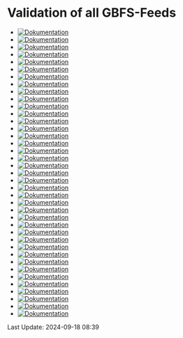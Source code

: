 # Validation of all GBFS-Feeds
- [![Dokumentation](https://badgen.net/badge/bird-basel/1%20errors/red?icon=github)](https://gbfs-validator.netlify.app/validator?url=https://gbfs.prod.sharedmobility.ch/v2/gbfs/bird-basel/gbfs?Authorization=geoinformation@bfe.admin.ch)
- [![Dokumentation](https://badgen.net/badge/velospot/1%20errors/red?icon=github)](https://gbfs-validator.netlify.app/validator?url=https://gbfs.prod.sharedmobility.ch/v2/gbfs/velospot/gbfs?Authorization=geoinformation@bfe.admin.ch)
- [![Dokumentation](https://badgen.net/badge/donkey_yverdon-les-bains/1%20errors/red?icon=github)](https://gbfs-validator.netlify.app/validator?url=https://gbfs.prod.sharedmobility.ch/v2/gbfs/donkey_yverdon-les-bains/gbfs?Authorization=geoinformation@bfe.admin.ch)
- [![Dokumentation](https://badgen.net/badge/share_birrer_ch/1%20errors/red?icon=github)](https://gbfs-validator.netlify.app/validator?url=https://gbfs.prod.sharedmobility.ch/v2/gbfs/share_birrer_ch/gbfs?Authorization=geoinformation@bfe.admin.ch)
- [![Dokumentation](https://badgen.net/badge/voiscooters.com/1%20errors/red?icon=github)](https://gbfs-validator.netlify.app/validator?url=https://gbfs.prod.sharedmobility.ch/v2/gbfs/voiscooters.com/gbfs?Authorization=geoinformation@bfe.admin.ch)
- [![Dokumentation](https://badgen.net/badge/bird-platform-partner-jmfleetswl-biel/1%20errors/red?icon=github)](https://gbfs-validator.netlify.app/validator?url=https://gbfs.prod.sharedmobility.ch/v2/gbfs/bird-platform-partner-jmfleetswl-biel/gbfs?Authorization=geoinformation@bfe.admin.ch)
- [![Dokumentation](https://badgen.net/badge/lime_winterthur/1%20errors/red?icon=github)](https://gbfs-validator.netlify.app/validator?url=https://gbfs.prod.sharedmobility.ch/v2/gbfs/lime_winterthur/gbfs?Authorization=geoinformation@bfe.admin.ch)
- [![Dokumentation](https://badgen.net/badge/lime_zurich/1%20errors/red?icon=github)](https://gbfs-validator.netlify.app/validator?url=https://gbfs.prod.sharedmobility.ch/v2/gbfs/lime_zurich/gbfs?Authorization=geoinformation@bfe.admin.ch)
- [![Dokumentation](https://badgen.net/badge/lime_opfikon/1%20errors/red?icon=github)](https://gbfs-validator.netlify.app/validator?url=https://gbfs.prod.sharedmobility.ch/v2/gbfs/lime_opfikon/gbfs?Authorization=geoinformation@bfe.admin.ch)
- [![Dokumentation](https://badgen.net/badge/lime_uster/1%20errors/red?icon=github)](https://gbfs-validator.netlify.app/validator?url=https://gbfs.prod.sharedmobility.ch/v2/gbfs/lime_uster/gbfs?Authorization=geoinformation@bfe.admin.ch)
- [![Dokumentation](https://badgen.net/badge/donkey_thun/1%20errors/red?icon=github)](https://gbfs-validator.netlify.app/validator?url=https://gbfs.prod.sharedmobility.ch/v2/gbfs/donkey_thun/gbfs?Authorization=geoinformation@bfe.admin.ch)
- [![Dokumentation](https://badgen.net/badge/nextbike_ch/1%20errors/red?icon=github)](https://gbfs-validator.netlify.app/validator?url=https://gbfs.prod.sharedmobility.ch/v2/gbfs/nextbike_ch/gbfs?Authorization=geoinformation@bfe.admin.ch)
- [![Dokumentation](https://badgen.net/badge/tier_winterthur/1%20errors/red?icon=github)](https://gbfs-validator.netlify.app/validator?url=https://gbfs.prod.sharedmobility.ch/v2/gbfs/tier_winterthur/gbfs?Authorization=geoinformation@bfe.admin.ch)
- [![Dokumentation](https://badgen.net/badge/donkey_ge/1%20errors/red?icon=github)](https://gbfs-validator.netlify.app/validator?url=https://gbfs.prod.sharedmobility.ch/v2/gbfs/donkey_ge/gbfs?Authorization=geoinformation@bfe.admin.ch)
- [![Dokumentation](https://badgen.net/badge/bolt_zurich/1%20errors/red?icon=github)](https://gbfs-validator.netlify.app/validator?url=https://gbfs.prod.sharedmobility.ch/v2/gbfs/bolt_zurich/gbfs?Authorization=geoinformation@bfe.admin.ch)
- [![Dokumentation](https://badgen.net/badge/donkey_neuchatel/1%20errors/red?icon=github)](https://gbfs-validator.netlify.app/validator?url=https://gbfs.prod.sharedmobility.ch/v2/gbfs/donkey_neuchatel/gbfs?Authorization=geoinformation@bfe.admin.ch)
- [![Dokumentation](https://badgen.net/badge/mobility/1%20errors/red?icon=github)](https://gbfs-validator.netlify.app/validator?url=https://gbfs.prod.sharedmobility.ch/v2/gbfs/mobility/gbfs?Authorization=geoinformation@bfe.admin.ch)
- [![Dokumentation](https://badgen.net/badge/lime_zug/1%20errors/red?icon=github)](https://gbfs-validator.netlify.app/validator?url=https://gbfs.prod.sharedmobility.ch/v2/gbfs/lime_zug/gbfs?Authorization=geoinformation@bfe.admin.ch)
- [![Dokumentation](https://badgen.net/badge/lime_wetzikon/1%20errors/red?icon=github)](https://gbfs-validator.netlify.app/validator?url=https://gbfs.prod.sharedmobility.ch/v2/gbfs/lime_wetzikon/gbfs?Authorization=geoinformation@bfe.admin.ch)
- [![Dokumentation](https://badgen.net/badge/publibike/1%20errors/red?icon=github)](https://gbfs-validator.netlify.app/validator?url=https://gbfs.prod.sharedmobility.ch/v2/gbfs/publibike/gbfs?Authorization=geoinformation@bfe.admin.ch)
- [![Dokumentation](https://badgen.net/badge/bird-grenchen/1%20errors/red?icon=github)](https://gbfs-validator.netlify.app/validator?url=https://gbfs.prod.sharedmobility.ch/v2/gbfs/bird-grenchen/gbfs?Authorization=geoinformation@bfe.admin.ch)
- [![Dokumentation](https://badgen.net/badge/bird-biel/1%20errors/red?icon=github)](https://gbfs-validator.netlify.app/validator?url=https://gbfs.prod.sharedmobility.ch/v2/gbfs/bird-biel/gbfs?Authorization=geoinformation@bfe.admin.ch)
- [![Dokumentation](https://badgen.net/badge/bird-kloten/1%20errors/red?icon=github)](https://gbfs-validator.netlify.app/validator?url=https://gbfs.prod.sharedmobility.ch/v2/gbfs/bird-kloten/gbfs?Authorization=geoinformation@bfe.admin.ch)
- [![Dokumentation](https://badgen.net/badge/tier_bern/1%20errors/red?icon=github)](https://gbfs-validator.netlify.app/validator?url=https://gbfs.prod.sharedmobility.ch/v2/gbfs/tier_bern/gbfs?Authorization=geoinformation@bfe.admin.ch)
- [![Dokumentation](https://badgen.net/badge/donkey_kreuzlingen/1%20errors/red?icon=github)](https://gbfs-validator.netlify.app/validator?url=https://gbfs.prod.sharedmobility.ch/v2/gbfs/donkey_kreuzlingen/gbfs?Authorization=geoinformation@bfe.admin.ch)
- [![Dokumentation](https://badgen.net/badge/2em_cars/1%20errors/red?icon=github)](https://gbfs-validator.netlify.app/validator?url=https://gbfs.prod.sharedmobility.ch/v2/gbfs/2em_cars/gbfs?Authorization=geoinformation@bfe.admin.ch)
- [![Dokumentation](https://badgen.net/badge/tier_zurich/1%20errors/red?icon=github)](https://gbfs-validator.netlify.app/validator?url=https://gbfs.prod.sharedmobility.ch/v2/gbfs/tier_zurich/gbfs?Authorization=geoinformation@bfe.admin.ch)
- [![Dokumentation](https://badgen.net/badge/lime_basel/1%20errors/red?icon=github)](https://gbfs-validator.netlify.app/validator?url=https://gbfs.prod.sharedmobility.ch/v2/gbfs/lime_basel/gbfs?Authorization=geoinformation@bfe.admin.ch)
- [![Dokumentation](https://badgen.net/badge/bird-platform-partner-jmfleets-bulle/1%20errors/red?icon=github)](https://gbfs-validator.netlify.app/validator?url=https://gbfs.prod.sharedmobility.ch/v2/gbfs/bird-platform-partner-jmfleets-bulle/gbfs?Authorization=geoinformation@bfe.admin.ch)
- [![Dokumentation](https://badgen.net/badge/bird-zurich/1%20errors/red?icon=github)](https://gbfs-validator.netlify.app/validator?url=https://gbfs.prod.sharedmobility.ch/v2/gbfs/bird-zurich/gbfs?Authorization=geoinformation@bfe.admin.ch)
- [![Dokumentation](https://badgen.net/badge/liemobil_liechtenstein/1%20errors/red?icon=github)](https://gbfs-validator.netlify.app/validator?url=https://gbfs.prod.sharedmobility.ch/v2/gbfs/liemobil_liechtenstein/gbfs?Authorization=geoinformation@bfe.admin.ch)
- [![Dokumentation](https://badgen.net/badge/bolt_basel/1%20errors/red?icon=github)](https://gbfs-validator.netlify.app/validator?url=https://gbfs.prod.sharedmobility.ch/v2/gbfs/bolt_basel/gbfs?Authorization=geoinformation@bfe.admin.ch)
- [![Dokumentation](https://badgen.net/badge/carvelo2go/1%20errors/red?icon=github)](https://gbfs-validator.netlify.app/validator?url=https://gbfs.prod.sharedmobility.ch/v2/gbfs/carvelo2go/gbfs?Authorization=geoinformation@bfe.admin.ch)
- [![Dokumentation](https://badgen.net/badge/edrivecarsharing/1%20errors/red?icon=github)](https://gbfs-validator.netlify.app/validator?url=https://gbfs.prod.sharedmobility.ch/v2/gbfs/edrivecarsharing/gbfs?Authorization=geoinformation@bfe.admin.ch)
- [![Dokumentation](https://badgen.net/badge/tier_stgallen/1%20errors/red?icon=github)](https://gbfs-validator.netlify.app/validator?url=https://gbfs.prod.sharedmobility.ch/v2/gbfs/tier_stgallen/gbfs?Authorization=geoinformation@bfe.admin.ch)
- [![Dokumentation](https://badgen.net/badge/pickebike_basel/1%20errors/red?icon=github)](https://gbfs-validator.netlify.app/validator?url=https://gbfs.prod.sharedmobility.ch/v2/gbfs/pickebike_basel/gbfs?Authorization=geoinformation@bfe.admin.ch)
- [![Dokumentation](https://badgen.net/badge/pickebike_fribourg/1%20errors/red?icon=github)](https://gbfs-validator.netlify.app/validator?url=https://gbfs.prod.sharedmobility.ch/v2/gbfs/pickebike_fribourg/gbfs?Authorization=geoinformation@bfe.admin.ch)
- [![Dokumentation](https://badgen.net/badge/pickebike_aubonne/1%20errors/red?icon=github)](https://gbfs-validator.netlify.app/validator?url=https://gbfs.prod.sharedmobility.ch/v2/gbfs/pickebike_aubonne/gbfs?Authorization=geoinformation@bfe.admin.ch)
- [![Dokumentation](https://badgen.net/badge/tier_basel/1%20errors/red?icon=github)](https://gbfs-validator.netlify.app/validator?url=https://gbfs.prod.sharedmobility.ch/v2/gbfs/tier_basel/gbfs?Authorization=geoinformation@bfe.admin.ch)
 
Last Update: 2024-09-18 08:39
